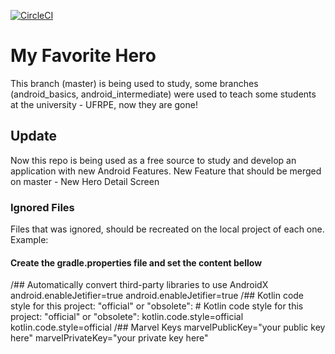 [![CircleCI](https://circleci.com/gh/androidstudyplayground/my-favorite-hero/tree/master.svg?style=svg)](https://circleci.com/gh/androidstudyplayground/my-favorite-hero/tree/master)

# My Favorite Hero
This branch (master) is being used to study, some branches (android_basics, android_intermediate) were used to teach some students at the university - UFRPE, now they are gone!

## Update
Now this repo is being used as a free source to study and develop an application with new Android Features.
New Feature that should be merged on master - New Hero Detail Screen

### Ignored Files
Files that was ignored, should be recreated on the local project of each one.
Example:
#### Create the gradle.properties file and set the content bellow
/## Automatically convert third-party libraries to use AndroidX
android.enableJetifier=true	android.enableJetifier=true
/## Kotlin code style for this project: "official" or "obsolete":	# Kotlin code style for this project: "official" or "obsolete":
kotlin.code.style=official 	kotlin.code.style=official
/## Marvel Keys
marvelPublicKey="your public key here"
marvelPrivateKey="your private key here"
